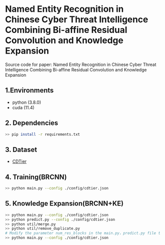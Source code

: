 # Named Entity Recognition in Chinese Cyber Threat Intelligence Combining Bi-affine Residual Convolution and Knowledge Expansion

Source code for paper: Named Entity Recognition in Chinese Cyber Threat Intelligence Combining Bi-affine Residual Convolution and Knowledge Expansion

## 1.Environments

- python (3.8.0)
- cuda (11.4)

## 2. Dependencies

```bash
>> pip install -r requirements.txt
```

## 3. Dataset

- [CDTier](https://github.com/MuYu-z/CDTier/tree/main/data/Entity%20extraction)


## 4. Training(BRCNN)

```bash
>> python main.py --config ./config/cdtier.json
```

## 5. Knowledge Expansion(BRCNN+KE)

```bash
>> python main.py --config ./config/cdtier.json
>> python predict.py --config ./config/cdtier.json
>> python util/merge.py
>> python util/remove_duplicate.py
# Modify the parameter num_res_blocks in the main.py，predict.py file to 6
>> python main.py --config ./config/cdtier.json
```
